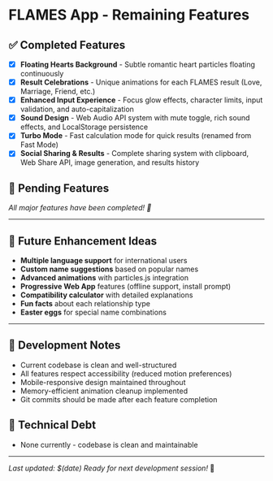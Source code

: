 # FLAMES App - Remaining Features

## ✅ Completed Features
- [x] **Floating Hearts Background** - Subtle romantic heart particles floating continuously
- [x] **Result Celebrations** - Unique animations for each FLAMES result (Love, Marriage, Friend, etc.)
- [x] **Enhanced Input Experience** - Focus glow effects, character limits, input validation, and auto-capitalization
- [x] **Sound Design** - Web Audio API system with mute toggle, rich sound effects, and LocalStorage persistence
- [x] **Turbo Mode** - Fast calculation mode for quick results (renamed from Fast Mode)
- [x] **Social Sharing & Results** - Complete sharing system with clipboard, Web Share API, image generation, and results history

## 🚀 Pending Features

*All major features have been completed! 🎉*

---

## 🎯 Future Enhancement Ideas
- **Multiple language support** for international users
- **Custom name suggestions** based on popular names
- **Advanced animations** with particles.js integration
- **Progressive Web App** features (offline support, install prompt)
- **Compatibility calculator** with detailed explanations
- **Fun facts** about each relationship type
- **Easter eggs** for special name combinations

---

## 📝 Development Notes
- Current codebase is clean and well-structured
- All features respect accessibility (reduced motion preferences)
- Mobile-responsive design maintained throughout
- Memory-efficient animation cleanup implemented
- Git commits should be made after each feature completion

## 🔧 Technical Debt
- None currently - codebase is clean and maintainable

---

*Last updated: $(date)*
*Ready for next development session!* 🚀
